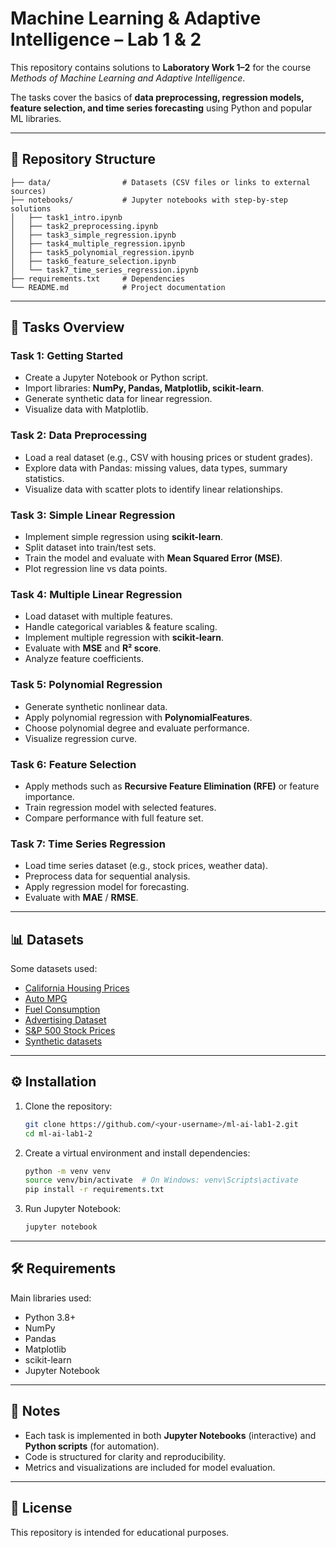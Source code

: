 # Machine Learning & Adaptive Intelligence – Lab 1 & 2  

This repository contains solutions to **Laboratory Work 1–2** for the course *Methods of Machine Learning and Adaptive Intelligence*.

The tasks cover the basics of **data preprocessing, regression models, feature selection, and time series forecasting** using Python and popular ML libraries.  

---

## 📂 Repository Structure  

```
├── data/                # Datasets (CSV files or links to external sources)
├── notebooks/           # Jupyter notebooks with step-by-step solutions
│   ├── task1_intro.ipynb
│   ├── task2_preprocessing.ipynb
│   ├── task3_simple_regression.ipynb
│   ├── task4_multiple_regression.ipynb
│   ├── task5_polynomial_regression.ipynb
│   ├── task6_feature_selection.ipynb
│   └── task7_time_series_regression.ipynb
├── requirements.txt     # Dependencies
└── README.md            # Project documentation
```

---

## 📝 Tasks Overview  

### Task 1: Getting Started  
- Create a Jupyter Notebook or Python script.  
- Import libraries: **NumPy, Pandas, Matplotlib, scikit-learn**.  
- Generate synthetic data for linear regression.  
- Visualize data with Matplotlib.  

### Task 2: Data Preprocessing  
- Load a real dataset (e.g., CSV with housing prices or student grades).  
- Explore data with Pandas: missing values, data types, summary statistics.  
- Visualize data with scatter plots to identify linear relationships.  

### Task 3: Simple Linear Regression  
- Implement simple regression using **scikit-learn**.  
- Split dataset into train/test sets.  
- Train the model and evaluate with **Mean Squared Error (MSE)**.  
- Plot regression line vs data points.  

### Task 4: Multiple Linear Regression  
- Load dataset with multiple features.  
- Handle categorical variables & feature scaling.  
- Implement multiple regression with **scikit-learn**.  
- Evaluate with **MSE** and **R² score**.  
- Analyze feature coefficients.  

### Task 5: Polynomial Regression  
- Generate synthetic nonlinear data.  
- Apply polynomial regression with **PolynomialFeatures**.  
- Choose polynomial degree and evaluate performance.  
- Visualize regression curve.  

### Task 6: Feature Selection  
- Apply methods such as **Recursive Feature Elimination (RFE)** or feature importance.  
- Train regression model with selected features.  
- Compare performance with full feature set.  

### Task 7: Time Series Regression  
- Load time series dataset (e.g., stock prices, weather data).  
- Preprocess data for sequential analysis.  
- Apply regression model for forecasting.  
- Evaluate with **MAE** / **RMSE**.  

---

## 📊 Datasets  

Some datasets used:  
- [California Housing Prices](https://scikit-learn.org/stable/modules/generated/sklearn.datasets.fetch_california_housing.html)  
- [Auto MPG](https://archive.ics.uci.edu/ml/datasets/Auto+MPG)  
- [Fuel Consumption](https://www.kaggle.com/datasets/ahmettyilmazz/fuel-consumption)  
- [Advertising Dataset](https://www.kaggle.com/ashydv/advertising-dataset)  
- [S&P 500 Stock Prices](https://www.kaggle.com/camnugent/sandp500)  
- [Synthetic datasets](https://scikit-learn.org/stable/datasets/toy_dataset.html#synthetic-dataset)  

---

## ⚙️ Installation  

1. Clone the repository:  
   ```bash
   git clone https://github.com/<your-username>/ml-ai-lab1-2.git
   cd ml-ai-lab1-2
   ```  

2. Create a virtual environment and install dependencies:  
   ```bash
   python -m venv venv
   source venv/bin/activate  # On Windows: venv\Scripts\activate
   pip install -r requirements.txt
   ```  

3. Run Jupyter Notebook:  
   ```bash
   jupyter notebook
   ```  

---

## 🛠 Requirements  

Main libraries used:  
- Python 3.8+  
- NumPy  
- Pandas  
- Matplotlib  
- scikit-learn  
- Jupyter Notebook  

---

## 📌 Notes  

- Each task is implemented in both **Jupyter Notebooks** (interactive) and **Python scripts** (for automation).  
- Code is structured for clarity and reproducibility.  
- Metrics and visualizations are included for model evaluation.  

---

## 📖 License  

This repository is intended for educational purposes.  
